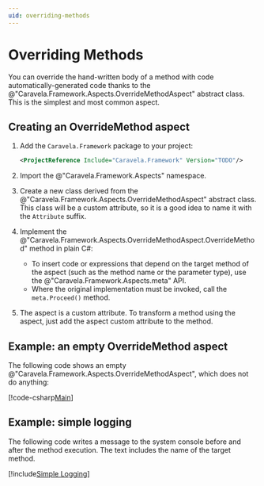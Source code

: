 ```yaml
---
uid: overriding-methods
---
```

# Overriding Methods

You can override the hand-written body of a method with code automatically-generated code thanks to the @"Caravela.Framework.Aspects.OverrideMethodAspect" abstract class. This is the simplest and most common aspect. 

## Creating an OverrideMethod aspect

1. Add the `Caravela.Framework` package to your project:

    ```xml
    <ProjectReference Include="Caravela.Framework" Version="TODO"/>
    ```

2. Import the @"Caravela.Framework.Aspects" namespace.
   
3. Create a new class derived from the @"Caravela.Framework.Aspects.OverrideMethodAspect" abstract class. This class will be a custom attribute, so it is a good idea to name it with the `Attribute` suffix.

4. Implement the @"Caravela.Framework.Aspects.OverrideMethodAspect.OverrideMethod" method in plain C#: 
   - To insert code or expressions that depend on the target method of the aspect (such as the method name or the parameter type), use the @"Caravela.Framework.Aspects.meta" API.
   - Where the original implementation must be invoked, call the `meta.Proceed()` method.

5. The aspect is a custom attribute. To transform a method using the aspect, just add the aspect custom attribute to the method.

## Example: an empty OverrideMethod aspect

The following code shows an empty @"Caravela.Framework.Aspects.OverrideMethodAspect", which does not do anything:

[!code-csharp[Main](../../../code/Caravela.Documentation.SampleCode.AspectFramework/EmptyOverrideMethodAttribute.cs)]

## Example: simple logging

The following code writes a message to the system console before and after the method execution. The text includes the name of the target method.

[!include[Simple Logging](../../../code/Caravela.Documentation.SampleCode.AspectFramework/SimpleLogging.cs?sample)]

